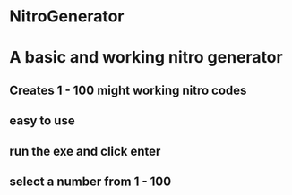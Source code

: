# NitroGenerator
# A basic and working nitro generator
## Creates 1 - 100 might working nitro codes
## easy to use
## run the exe and click enter
## select a number from 1 - 100
